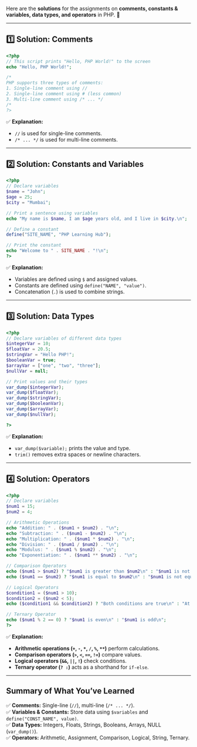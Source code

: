 Here are the **solutions** for the assignments on **comments, constants & variables, data types, and operators** in PHP. 🚀  

---

## **1️⃣ Solution: Comments**  
```php
<?php
// This script prints "Hello, PHP World!" to the screen
echo "Hello, PHP World!";

/*
PHP supports three types of comments:
1. Single-line comment using // 
2. Single-line comment using # (less common)
3. Multi-line comment using /* ... */
/*
?>
```
✅ **Explanation:**  
- `//` is used for single-line comments.  
- `/* ... */` is used for multi-line comments.  

---

## **2️⃣ Solution: Constants and Variables**  
```php
<?php
// Declare variables
$name = "John";
$age = 25;
$city = "Mumbai";

// Print a sentence using variables
echo "My name is $name, I am $age years old, and I live in $city.\n";

// Define a constant
define("SITE_NAME", "PHP Learning Hub");

// Print the constant
echo "Welcome to " . SITE_NAME . "!\n";
?>
```
✅ **Explanation:**  
- Variables are defined using `$` and assigned values.  
- Constants are defined using `define("NAME", "value")`.  
- Concatenation (`.`) is used to combine strings.  

---

## **3️⃣ Solution: Data Types**  
```php
<?php
// Declare variables of different data types
$integerVar = 10;
$floatVar = 20.5;
$stringVar = "Hello PHP!";
$booleanVar = true;
$arrayVar = ["one", "two", "three"];
$nullVar = null;

// Print values and their types
var_dump($integerVar);
var_dump($floatVar);
var_dump($stringVar);
var_dump($booleanVar);
var_dump($arrayVar);
var_dump($nullVar);

?>
```
✅ **Explanation:**  
- `var_dump($variable);` prints the value and type.  
- `trim()` removes extra spaces or newline characters.  

---

## **4️⃣ Solution: Operators**  
```php
<?php
// Declare variables
$num1 = 15;
$num2 = 4;

// Arithmetic Operations
echo "Addition: " . ($num1 + $num2) . "\n";
echo "Subtraction: " . ($num1 - $num2) . "\n";
echo "Multiplication: " . ($num1 * $num2) . "\n";
echo "Division: " . ($num1 / $num2) . "\n";
echo "Modulus: " . ($num1 % $num2) . "\n";
echo "Exponentiation: " . ($num1 ** $num2) . "\n";

// Comparison Operators
echo ($num1 > $num2) ? "$num1 is greater than $num2\n" : "$num1 is not greater than $num2\n";
echo ($num1 == $num2) ? "$num1 is equal to $num2\n" : "$num1 is not equal to $num2\n";

// Logical Operators
$condition1 = ($num1 > 10);
$condition2 = ($num2 < 5);
echo ($condition1 && $condition2) ? "Both conditions are true\n" : "At least one condition is false\n";

// Ternary Operator
echo ($num1 % 2 == 0) ? "$num1 is even\n" : "$num1 is odd\n";
?>
```
✅ **Explanation:**  
- **Arithmetic operations (`+`, `-`, `*`, `/`, `%`, `**`)** perform calculations.  
- **Comparison operators (`>`, `<`, `==`, `!=`)** compare values.  
- **Logical operators (`&&`, `||`, `!`)** check conditions.  
- **Ternary operator (`? :`)** acts as a shorthand for `if-else`.    

---

## **Summary of What You’ve Learned**
✅ **Comments:** Single-line (`//`), multi-line (`/* ... */`).  
✅ **Variables & Constants:** Store data using `$variables` and `define("CONST_NAME", value)`.  
✅ **Data Types:** Integers, Floats, Strings, Booleans, Arrays, NULL (`var_dump()`).  
✅ **Operators:** Arithmetic, Assignment, Comparison, Logical, String, Ternary.  
